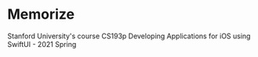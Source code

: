 # Memorize
Stanford University's course CS193p Developing Applications for iOS using SwiftUI - 2021 Spring
